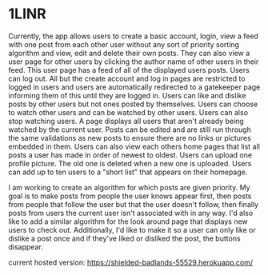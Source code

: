 # 1LINR

Currently, the app allows users to create a basic account, login, view a feed with one post from each other user without any sort of priority sorting algorithm and view, edit and delete their own posts. They can also view a user page for other users by clicking the author name of other users in their feed. This user page has a feed of all of the displayed users posts. Users can log out. All but the create account and log in pages are restricted to logged in users and users are automatically redirected to a gatekeeper page informing them of this until they are logged in. Users can like and dislike posts by other users but not ones posted by themselves. Users can choose to watch other users and can be watched by other users. Users can also stop watching users. A page displays all users that aren't already being watched by the current user. Posts can be edited and are still run through the same validations as new posts to ensure there are no links or pictures embedded in them. Users can also view each others home pages that list all posts a user has made in order of newest to oldest. Users can upload one profile picture. The old one is deleted when a new one is uploaded. Users can add up to ten users to a "short list" that appears on their homepage. 

I am working to create an algorithm for which posts are given priority. My goal is to make posts from people the user knows appear first, then posts from people that follow the user but that the user doesn't follow, then finally posts from users the current user isn't associated with in any way. I'd also like to add a similar algorithm for the look around page that displays new users to check out. Additionally, I'd like to make it so a user can only like or dislike a post once and if they've liked or disliked the post, the buttons disappear.

current hosted version:
https://shielded-badlands-55529.herokuapp.com/
